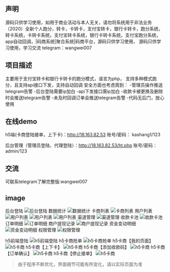 ## 声明

源码只供学习使用，如用于商业活动与本人无关，请勿将系统用于非法业务
（2020）全新个人跑分，转卡，卡转卡，支付宝转卡，银行卡转卡，跑分系统，
转卡系统，卡转卡系统，支付宝转卡系统，银行卡转卡系统，支付宝跑分系统，
app自动回调，|码商系统|聚合系统|码商平台，源码只供学习使用，
源码只供学习使用，学习交流 telegram：wangwei007

## 项目描述
主要用于支付宝转卡和银行卡转卡的跑分模式，语言为php，
支持多种模式跑分，且支持api接口下发，支持自动回调
安全方面也考虑周到：
-管理员操作推送telegram告警
-后台登陆需要ip加白
-api下发接口需ip加白
-收款卡被更换及删除时会推送telegram告警
-未及时回调订单会推送telegram告警
-代码无后门，放心使用


## 在线demo
h5端(卡商登陆接单，上下卡)：http://18.163.82.53
账号/密码：
kashang1/123

后台管理（管理员登陆、代理登陆）：http://18.163.82.53/ht.php
账号/密码：admin/123

## 交流
可联系telegram了解完整版:wangwei007

## image
后台登陆
![后台登陆](image/后台登录.png)
数据统计
![数据统计](image/Snipaste_2020-09-26_07-46-04.png)
卡商列表
![卡商列表](image/Snipaste_2020-09-26_07-46-18.png)
用户列表
![用户列表](image/Snipaste_2020-09-26_07-46-46.png)
![用户列表](image/Snipaste_2020-09-26_07-46-55.png)
![用户列表](image/Snipaste_2020-09-26_07-47-14.png)
渠道管理
![渠道管理](image/Snipaste_2020-09-26_07-48-26.png)
收款卡池
![收款卡池](image/Snipaste_2020-09-26_07-48-36.png)
订单明细
![订单明细](image/Snipaste_2020-09-26_07-48-57.png)
商户提现记录
![商户提现记录](image/Snipaste_2020-09-26_07-49-39.png)
资金变动明细
![资金变动明细](image/Snipaste_2020-09-26_07-49-46.png)
权限管理
![权限管理](image/Snipaste_2020-09-26_07-50-20.png)


h5前端登陆
![h5前端登陆](image/Snipaste_2020-09-26_07-50-48.png)
h5卡商抢单
![h5卡商抢单](image/Snipaste_2020-09-26_07-51-25.png)
h5卡商【我的页面】
![h5卡商](image/Snipaste_2020-09-26_07-51-33.png)
h5卡商【上下卡】
![h5卡商](image/Snipaste_2020-09-26_07-51-42.png)
h5卡商【添加收款码】
![h5卡商](image/Snipaste_2020-09-26_07-53-02.png)
h5卡商【订单确认】
![h5卡商](image/Snipaste_2020-09-26_07-51-48.png)
h5卡商【停止接单】
![h5卡商](image/Snipaste_2020-09-26_07-52-12.png)
> 由于程序不断优化，界面细节可能有所变化，请以实际页面为准




